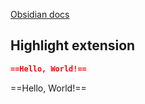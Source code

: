 [Obsidian docs](https://help.obsidian.md/Editing+and+formatting/Basic+formatting+syntax)

## Highlight extension

```markdown
==Hello, World!==
```

==Hello, World!==
